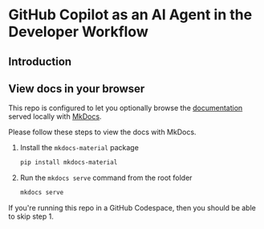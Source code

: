 # GitHub Copilot as an AI Agent in the Developer Workflow

## Introduction




## View docs in your browser

This repo is configured to let you optionally browse the [documentation](./docs/) served locally with [MkDocs](https://www.mkdocs.org/).  

Please follow these steps to view the docs with MkDocs.

1. Install the `mkdocs-material` package
    ```bash
    pip install mkdocs-material
    ```

2. Run the `mkdocs serve` command from the root folder
    ```bash
    mkdocs serve
    ```
If you're running this repo in a GitHub Codespace, then you should be able to skip step 1.




